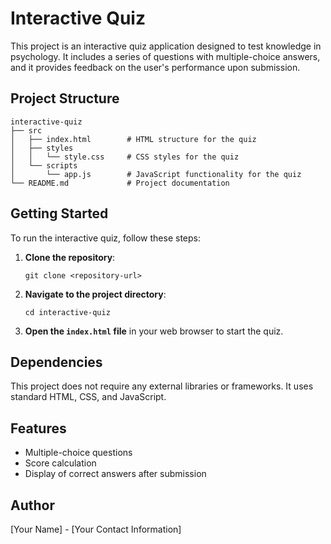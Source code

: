 # Interactive Quiz

This project is an interactive quiz application designed to test knowledge in psychology. It includes a series of questions with multiple-choice answers, and it provides feedback on the user's performance upon submission.

## Project Structure

```
interactive-quiz
├── src
│   ├── index.html        # HTML structure for the quiz
│   ├── styles
│   │   └── style.css     # CSS styles for the quiz
│   └── scripts
│       └── app.js        # JavaScript functionality for the quiz
└── README.md             # Project documentation
```

## Getting Started

To run the interactive quiz, follow these steps:

1. **Clone the repository**:
   ```
   git clone <repository-url>
   ```

2. **Navigate to the project directory**:
   ```
   cd interactive-quiz
   ```

3. **Open the `index.html` file** in your web browser to start the quiz.

## Dependencies

This project does not require any external libraries or frameworks. It uses standard HTML, CSS, and JavaScript.

## Features

- Multiple-choice questions
- Score calculation
- Display of correct answers after submission

## Author

[Your Name] - [Your Contact Information]